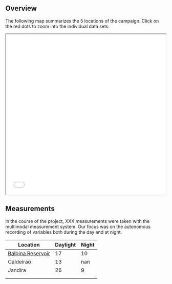 ## Overview

The following map summarizes the 5 locations of the campaign. Click on the red dots to zoom into the individual data sets.

<iframe src="html/index.html" height="500" width="500"></iframe>

## Measurements

In the course of the project, XXX measurements were taken with the multimodal measurement system. Our focus was on the autonomous recording of variables both during the day and at night.

| Location                                                       | Daylight | Night |
| -------------------------------------------------------------- | -------- | ----- |
| [Balbina Reservoir](https://en.wikipedia.org/wiki/Balbina_Dam) | 17       | 10    |
| Caldeirao                                                      | 13       | nan   |
| Jandira                                                        | 26       | 9     |
|                                                                |          |       |
|                                                                |          |       |